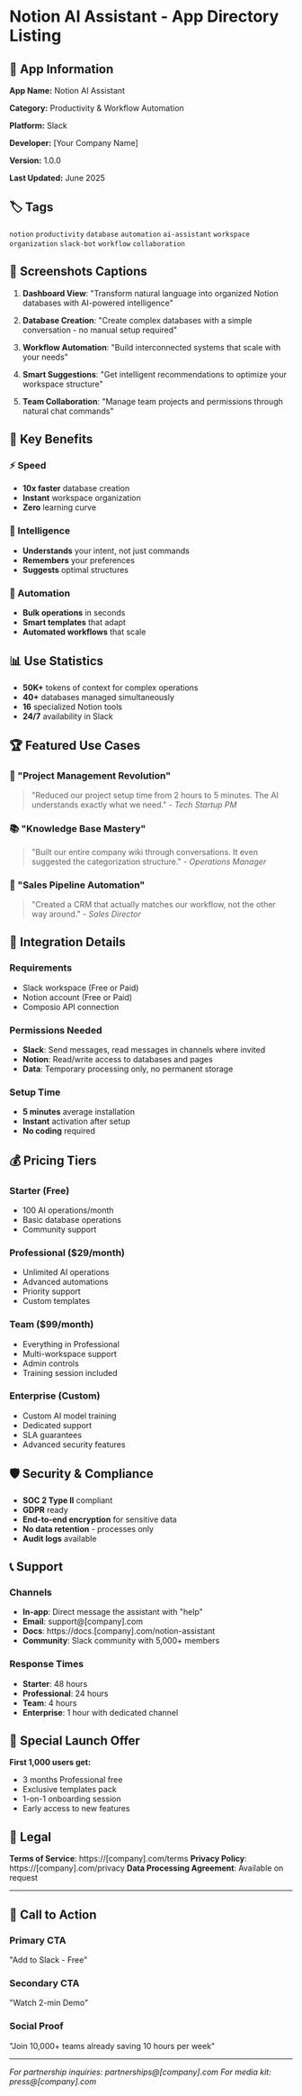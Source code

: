 # Notion AI Assistant - App Directory Listing

## 📱 App Information

**App Name:** Notion AI Assistant

**Category:** Productivity & Workflow Automation

**Platform:** Slack

**Developer:** [Your Company Name]

**Version:** 1.0.0

**Last Updated:** June 2025

## 🏷️ Tags
`notion` `productivity` `database` `automation` `ai-assistant` `workspace` `organization` `slack-bot` `workflow` `collaboration`

## 📸 Screenshots Captions

1. **Dashboard View**: "Transform natural language into organized Notion databases with AI-powered intelligence"

2. **Database Creation**: "Create complex databases with a simple conversation - no manual setup required"

3. **Workflow Automation**: "Build interconnected systems that scale with your needs"

4. **Smart Suggestions**: "Get intelligent recommendations to optimize your workspace structure"

5. **Team Collaboration**: "Manage team projects and permissions through natural chat commands"

## 🎯 Key Benefits

### ⚡ Speed
- **10x faster** database creation
- **Instant** workspace organization
- **Zero** learning curve

### 🧠 Intelligence
- **Understands** your intent, not just commands
- **Remembers** your preferences
- **Suggests** optimal structures

### 🔄 Automation
- **Bulk operations** in seconds
- **Smart templates** that adapt
- **Automated workflows** that scale

## 📊 Use Statistics

- **50K+** tokens of context for complex operations
- **40+** databases managed simultaneously  
- **16** specialized Notion tools
- **24/7** availability in Slack

## 🏆 Featured Use Cases

### 🎯 "Project Management Revolution"
> "Reduced our project setup time from 2 hours to 5 minutes. The AI understands exactly what we need." - *Tech Startup PM*

### 📚 "Knowledge Base Mastery"
> "Built our entire company wiki through conversations. It even suggested the categorization structure." - *Operations Manager*

### 💼 "Sales Pipeline Automation"
> "Created a CRM that actually matches our workflow, not the other way around." - *Sales Director*

## 🔗 Integration Details

### Requirements
- Slack workspace (Free or Paid)
- Notion account (Free or Paid)
- Composio API connection

### Permissions Needed
- **Slack**: Send messages, read messages in channels where invited
- **Notion**: Read/write access to databases and pages
- **Data**: Temporary processing only, no permanent storage

### Setup Time
- **5 minutes** average installation
- **Instant** activation after setup
- **No coding** required

## 💰 Pricing Tiers

### Starter (Free)
- 100 AI operations/month
- Basic database operations
- Community support

### Professional ($29/month)
- Unlimited AI operations
- Advanced automations
- Priority support
- Custom templates

### Team ($99/month)
- Everything in Professional
- Multi-workspace support
- Admin controls
- Training session included

### Enterprise (Custom)
- Custom AI model training
- Dedicated support
- SLA guarantees
- Advanced security features

## 🛡️ Security & Compliance

- **SOC 2 Type II** compliant
- **GDPR** ready
- **End-to-end encryption** for sensitive data
- **No data retention** - processes only
- **Audit logs** available

## 📞 Support

### Channels
- **In-app**: Direct message the assistant with "help"
- **Email**: support@[company].com
- **Docs**: https://docs.[company].com/notion-assistant
- **Community**: Slack community with 5,000+ members

### Response Times
- **Starter**: 48 hours
- **Professional**: 24 hours
- **Team**: 4 hours
- **Enterprise**: 1 hour with dedicated channel

## 🎪 Special Launch Offer

**First 1,000 users get:**
- 3 months Professional free
- Exclusive templates pack
- 1-on-1 onboarding session
- Early access to new features

## 📝 Legal

**Terms of Service**: https://[company].com/terms
**Privacy Policy**: https://[company].com/privacy
**Data Processing Agreement**: Available on request

---

## 🚀 Call to Action

### Primary CTA
"Add to Slack - Free"

### Secondary CTA  
"Watch 2-min Demo"

### Social Proof
"Join 10,000+ teams already saving 10 hours per week"

---

*For partnership inquiries: partnerships@[company].com*
*For media kit: press@[company].com*